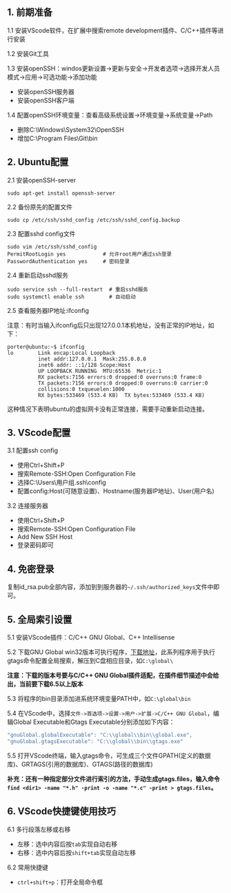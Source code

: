## 1. 前期准备

1.1 安装VScode软件，在扩展中搜索remote development插件、C/C++插件等进行安装

1.2 安装Git工具

1.3 安装openSSH：windos更新设置->更新与安全->开发者选项->选择开发人员模式->应用->可选功能->添加功能
- 安装openSSH服务器
- 安装openSSH客户端

1.4 配置openSSH环境变量：查看高级系统设置->环境变量->系统变量->Path
- 删除C:\Windows\System32\OpenSSH
- 增加C:\Program Files\Git\bin

## 2. Ubuntu配置

2.1 安装openSSH-server

```shell
sudo apt-get install openssh-server
```

2.2 备份原先的配置文件

```shell
sudo cp /etc/ssh/sshd_config /etc/ssh/sshd_config.backup
```

2.3 配置sshd config文件

```shell
sudo vim /etc/ssh/sshd_config  
PermitRootLogin yes            # 允许root用户通过ssh登录
PasswordAuthentication yes     # 密码登录
```

2.4 重新启动sshd服务

```shell
sudo service ssh --full-restart  # 重启sshd服务
sudo systemctl enable ssh        # 自动启动
```

2.5 查看服务器IP地址:ifconfig

注意：有时当输入ifconfig后只出现127.0.0.1本机地址，没有正常的IP地址，如下：

```shell
porter@ubuntu:~$ ifconfig
lo        Link encap:Local Loopback  
          inet addr:127.0.0.1  Mask:255.0.0.0
          inet6 addr: ::1/128 Scope:Host
          UP LOOPBACK RUNNING  MTU:65536  Metric:1
          RX packets:7156 errors:0 dropped:0 overruns:0 frame:0
          TX packets:7156 errors:0 dropped:0 overruns:0 carrier:0
          collisions:0 txqueuelen:1000 
          RX bytes:533469 (533.4 KB)  TX bytes:533469 (533.4 KB)
```

这种情况下表明ubuntu的虚拟网卡没有正常连接，需要手动重新启动连接。

## 3. VScode配置

3.1 配置ssh config
- 使用Ctrl+Shift+P
- 搜索Remote-SSH:Open Configuration File
- 选择C:\Users\用户组\.ssh\config
- 配置config:Host(可随意设置)、Hostname(服务器IP地址)、User(用户名)

3.2 连接服务器
- 使用Ctrl+Shift+P
- 搜索Remote-SSH:Open Configuration File
- Add New SSH Host
- 登录密码即可

## 4. 免密登录

复制id_rsa.pub全部内容，添加到到服务器的`~/.ssh/authorized_keys`文件中即可。

## 5. 全局索引设置

5.1 安装VScode插件：C/C++ GNU Global、C++ Intellisense

5.2 下载GNU Global win32版本可执行程序，[下载地址](http://adoxa.altervista.org/global/)，此系列程序用于执行gtags命令配置全局搜索，解压到C盘相应目录，如`C:\global\`

**注意：下载的版本号要与C/C++ GNU Global插件适配，在插件细节描述中会给出，当前要下载6.5以上版本**

5.3 将程序的bin目录添加进系统环境变量PATH中，如`C:\global\bin`

5.4 在VScode中，选择`文件->首选项->设置->用户->扩展->C/C++ GNU Global`，编辑Global Executable和Gtags Executable分别添加如下内容：

```javascript
"gnuGlobal.globalExecutable": "C:\\global\\bin\\global.exe",
"gnuGlobal.gtagsExecutable": "C:\\global\\bin\\gtags.exe"
```

5.5 打开VScode终端，输入gtags命令，可生成三个文件GPATH(定义的数据库)、GRTAGS(引用的数据库)、GTAGS(路径的数据库)

**补充：还有一种指定部分文件进行索引的方法，手动生成gtags.files，输入命令`find <dir1> -name "*.h" -print -o -name "*.c" -print > gtags.files`。**

## 6. VScode快捷键使用技巧

6.1 多行段落左移或右移
- 左移：选中内容后按`tab`实现自动右移
- 右移：选中内容后按`shift+tab`实现自动左移

6.2 常用快捷键
- `ctrl+shift+p`：打开全局命令框
